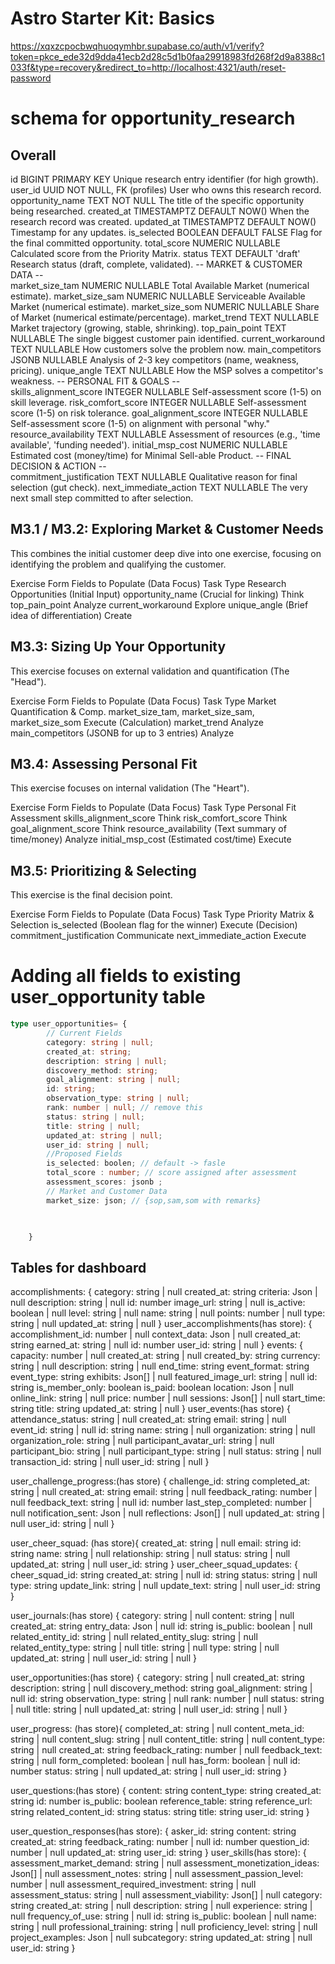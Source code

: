 # Astro Starter Kit: Basics

https://xqxzcpocbwqhuoqymhbr.supabase.co/auth/v1/verify?token=pkce_ede32d9dda41ecb2d28c5d1b0faa29918983fd268f2d9a8388c1033f&type=recovery&redirect_to=http://localhost:4321/auth/reset-password

# schema for opportunity_research

## Overall
id	BIGINT	PRIMARY KEY	Unique research entry identifier (for high growth).
user_id	UUID	NOT NULL, FK (profiles)	User who owns this research record.
opportunity_name	TEXT	NOT NULL	The title of the specific opportunity being researched.
created_at	TIMESTAMPTZ	DEFAULT NOW()	When the research record was created.
updated_at	TIMESTAMPTZ	DEFAULT NOW()	Timestamp for any updates.
is_selected	BOOLEAN	DEFAULT FALSE	Flag for the final committed opportunity.
total_score	NUMERIC	NULLABLE	Calculated score from the Priority Matrix.
status	TEXT	DEFAULT 'draft'	Research status (draft, complete, validated).
-- MARKET & CUSTOMER DATA --			
market_size_tam	NUMERIC	NULLABLE	Total Available Market (numerical estimate).
market_size_sam	NUMERIC	NULLABLE	Serviceable Available Market (numerical estimate).
market_size_som	NUMERIC	NULLABLE	Share of Market (numerical estimate/percentage).
market_trend	TEXT	NULLABLE	Market trajectory (growing, stable, shrinking).
top_pain_point	TEXT	NULLABLE	The single biggest customer pain identified.
current_workaround	TEXT	NULLABLE	How customers solve the problem now.
main_competitors	JSONB	NULLABLE	Analysis of 2-3 key competitors (name, weakness, pricing).
unique_angle	TEXT	NULLABLE	How the MSP solves a competitor's weakness.
-- PERSONAL FIT & GOALS --			
skills_alignment_score	INTEGER	NULLABLE	Self-assessment score (1-5) on skill leverage.
risk_comfort_score	INTEGER	NULLABLE	Self-assessment score (1-5) on risk tolerance.
goal_alignment_score	INTEGER	NULLABLE	Self-assessment score (1-5) on alignment with personal "why."
resource_availability	TEXT	NULLABLE	Assessment of resources (e.g., 'time available', 'funding needed').
initial_msp_cost	NUMERIC	NULLABLE	Estimated cost (money/time) for Minimal Sell-able Product.
-- FINAL DECISION & ACTION --			
commitment_justification	TEXT	NULLABLE	Qualitative reason for final selection (gut check).
next_immediate_action	TEXT	NULLABLE	The very next small step committed to after selection.

## M3.1 / M3.2: Exploring Market & Customer Needs
This combines the initial customer deep dive into one exercise, focusing on identifying the problem and qualifying the customer.

Exercise Form	Fields to Populate (Data Focus)	Task Type
Research Opportunities (Initial Input)	opportunity_name (Crucial for linking)	Think
top_pain_point	Analyze
current_workaround	Explore
unique_angle (Brief idea of differentiation)	Create

## M3.3: Sizing Up Your Opportunity
This exercise focuses on external validation and quantification (The "Head").

Exercise Form	Fields to Populate (Data Focus)	Task Type
Market Quantification & Comp.	market_size_tam, market_size_sam, market_size_som	Execute (Calculation)
market_trend	Analyze
main_competitors (JSONB for up to 3 entries)	Analyze

## M3.4: Assessing Personal Fit
This exercise focuses on internal validation (The "Heart").

Exercise Form	Fields to Populate (Data Focus)	Task Type
Personal Fit Assessment	skills_alignment_score	Think
risk_comfort_score	Think
goal_alignment_score	Think
resource_availability (Text summary of time/money)	Analyze
initial_msp_cost (Estimated cost/time)	Execute

## M3.5: Prioritizing & Selecting
This exercise is the final decision point.

Exercise Form	Fields to Populate (Data Focus)	Task Type
Priority Matrix & Selection	is_selected (Boolean flag for the winner)	Execute (Decision)
commitment_justification	Communicate
next_immediate_action	Execute

# Adding all fields to existing user_opportunity table
```ts
type user_opportunities= {
        // Current Fields
        category: string | null; 
        created_at: string;
        description: string | null;
        discovery_method: string;
        goal_alignment: string | null;
        id: string;
        observation_type: string | null;
        rank: number | null; // remove this
        status: string | null;
        title: string | null;
        updated_at: string | null;
        user_id: string | null;
        //Proposed Fields
        is_selected: boolen; // default -> fasle
        total_score : number; // score assigned after assessment
        assessment_scores: jsonb ; 
        // Market and Customer Data
        market_size: json; // {sop,sam,som with remarks}


        
    }

```

## Tables for dashboard
accomplishments: {
    category: string | null
    created_at: string
    criteria: Json | null
    description: string | null
    id: number
    image_url: string | null
    is_active: boolean | null
    level: string | null
    name: string | null
    points: number | null
    type: string | null
    updated_at: string | null
}
user_accomplishments(has store): {
    accomplishment_id: number | null
    context_data: Json | null
    created_at: string
    earned_at: string | null
    id: number
    user_id: string | null
}
events: {
    capacity: number | null
    created_at: string | null
    created_by: string
    currency: string | null
    description: string | null
    end_time: string
    event_format: string
    event_type: string
    exhibits: Json[] | null
    featured_image_url: string | null
    id: string
    is_member_only: boolean
    is_paid: boolean
    location: Json | null
    online_link: string | null
    price: number | null
    sessions: Json[] | null
    start_time: string
    title: string
    updated_at: string | null
}
user_events:(has store) {
    attendance_status: string | null
    created_at: string
    email: string | null
    event_id: string | null
    id: string
    name: string | null
    organization: string | null
    organization_role: string | null
    participant_avatar_url: string | null
    participant_bio: string | null
    participant_type: string | null
    status: string | null
    transaction_id: string | null
    user_id: string | null
}

user_challenge_progress:(has store) {
    challenge_id: string
    completed_at: string | null
    created_at: string
    email: string | null
    feedback_rating: number | null
    feedback_text: string | null
    id: number
    last_step_completed: number | null
    notification_sent: Json | null
    reflections: Json[] | null
    updated_at: string | null
    user_id: string | null
}

user_cheer_squad: (has store){
    created_at: string | null
    email: string
    id: string
    name: string | null
    relationship: string | null
    status: string | null
    updated_at: string | null
    user_id: string
}
user_cheer_squad_updates: {
    cheer_squad_id: string
    created_at: string | null
    id: string
    status: string | null
    type: string
    update_link: string | null
    update_text: string | null
    user_id: string
}

user_journals:(has store) {
    category: string | null
    content: string | null
    created_at: string
    entry_data: Json | null
    id: string
    is_public: boolean | null
    related_entity_id: string | null
    related_entity_slug: string | null
    related_entity_type: string | null
    title: string | null
    type: string | null
    updated_at: string | null
    user_id: string | null
}

user_opportunities:(has store) {
    category: string | null
    created_at: string
    description: string | null
    discovery_method: string
    goal_alignment: string | null
    id: string
    observation_type: string | null
    rank: number | null
    status: string | null
    title: string | null
    updated_at: string | null
    user_id: string | null
}

user_progress: (has store){
    completed_at: string | null
    content_meta_id: string | null
    content_slug: string | null
    content_title: string | null
    content_type: string | null
    created_at: string
    feedback_rating: number | null
    feedback_text: string | null
    form_completed: boolean | null
    has_form: boolean | null
    id: number
    status: string | null
    updated_at: string | null
    user_id: string
}

user_questions:(has store) {
    content: string
    content_type: string
    created_at: string
    id: number
    is_public: boolean
    reference_table: string
    reference_url: string
    related_content_id: string
    status: string
    title: string
    user_id: string
}

user_question_responses(has store): {
    asker_id: string
    content: string
    created_at: string
    feedback_rating: number | null
    id: number
    question_id: number | null
    updated_at: string
    user_id: string
}
user_skills(has store): {
    assessment_market_demand: string | null
    assessment_monetization_ideas: Json[] | null
    assessment_notes: string | null
    assessment_passion_level: number | null
    assessment_required_investment: string | null
    assessment_status: string | null
    assessment_viability: Json[] | null
    category: string
    created_at: string | null
    description: string | null
    experience: string | null
    frequency_of_use: string | null
    id: string
    is_public: boolean | null
    name: string | null
    professional_training: string | null
    proficiency_level: string | null
    project_examples: Json | null
    subcategory: string
    updated_at: string | null
    user_id: string
}